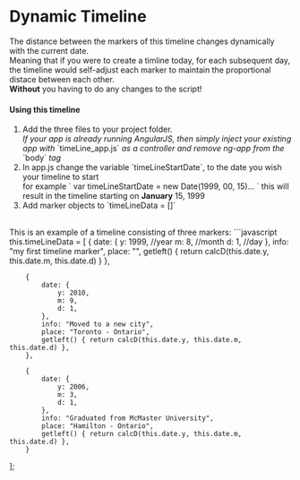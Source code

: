 # Dynamic Timeline

The distance between the markers of this timeline changes dynamically with the current date.<br> Meaning that if you were to create a timline
today, for each subsequent day, the timeline would self-adjust each marker to maintain the proportional distace between each other.<br>
<b>Without</b> you having to do any changes to the script!
#### Using this timeline
<ol>
 <li> Add the three files to your project folder. <br> <i>
 If your app is already running AngularJS, then simply inject your existing app with</i> `timeLine_app.js` <i>
 as a controller and remove ng-app from the</i> `body` <i>tag </i>
 <li> In app.js change the variable `timeLineStartDate`, to the date you wish your timeline to start <br>
  for example ` var timeLineStartDate = new Date(1999, 00, 15)... ` this will result in the timeline starting on <b>January</b> 15, 1999
<li>Add marker objects to `timeLineData = []` </li></ol> <br>
This is an example of a timeline consisting of three markers: 
```javascript
  this.timeLineData = [
    {
			date: {		
				y: 1999,	//year
				m: 8,		//month
				d: 1,		//day
			},
			info: "my first timeline marker",
			place: "",
			getleft() { return calcD(this.date.y, this.date.m, this.date.d) } 
		},

		{
			date: {
				y: 2010,	
				m: 9,
				d: 1,
			},
			info: "Moved to a new city",
			place: "Toronto - Ontario",
			getleft() { return calcD(this.date.y, this.date.m, this.date.d) },
		},

		{
			date: {
				y: 2006,
				m: 3,
				d: 1,
			},
			info: "Graduated from McMaster University",
			place: "Hamilton - Ontario",
			getleft() { return calcD(this.date.y, this.date.m, this.date.d) },
		}
  ];
  
  

